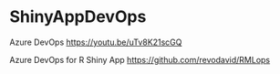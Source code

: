 # ShinyAppDevOps

Azure DevOps
https://youtu.be/uTv8K21scGQ

Azure DevOps for R Shiny App
https://github.com/revodavid/RMLops
